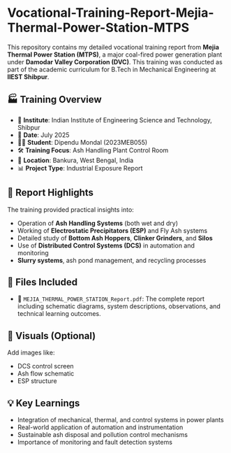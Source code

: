 # Vocational-Training-Report-Mejia-Thermal-Power-Station-MTPS

This repository contains my detailed vocational training report from **Mejia Thermal Power Station (MTPS)**, a major coal-fired power generation plant under **Damodar Valley Corporation (DVC)**. This training was conducted as part of the academic curriculum for B.Tech in Mechanical Engineering at **IIEST Shibpur**.

## 🏭 Training Overview

- 🏫 **Institute**: Indian Institute of Engineering Science and Technology, Shibpur
- 📅 **Date**: July 2025
- 👨‍🎓 **Student**: Dipendu Mondal (2023MEB055)
- 🛠️ **Training Focus**: Ash Handling Plant Control Room
- 📍 **Location**: Bankura, West Bengal, India
- 📊 **Project Type**: Industrial Exposure Report

## 📘 Report Highlights

The training provided practical insights into:

- Operation of **Ash Handling Systems** (both wet and dry)
- Working of **Electrostatic Precipitators (ESP)** and Fly Ash systems
- Detailed study of **Bottom Ash Hoppers**, **Clinker Grinders**, and **Silos**
- Use of **Distributed Control Systems (DCS)** in automation and monitoring
- **Slurry systems**, ash pond management, and recycling processes

## 📁 Files Included

- 📄 `MEJIA_THERMAL_POWER_STATION_Report.pdf`: The complete report including schematic diagrams, system descriptions, observations, and technical learning outcomes.

## 📸 Visuals (Optional)

Add images like:
- DCS control screen
- Ash flow schematic
- ESP structure

## 💡 Key Learnings

- Integration of mechanical, thermal, and control systems in power plants
- Real-world application of automation and instrumentation
- Sustainable ash disposal and pollution control mechanisms
- Importance of monitoring and fault detection systems

